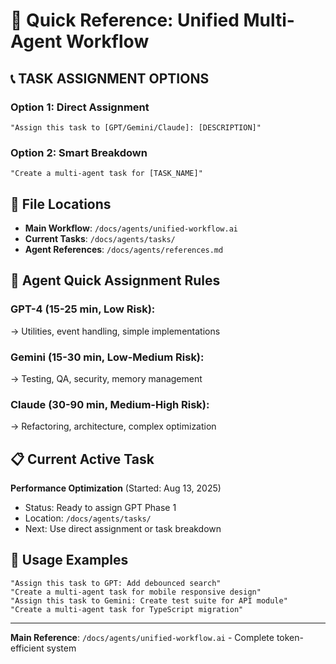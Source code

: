 # 🚀 Quick Reference: Unified Multi-Agent Workflow

## 📞 **TASK ASSIGNMENT OPTIONS**

### **Option 1: Direct Assignment**
```
"Assign this task to [GPT/Gemini/Claude]: [DESCRIPTION]"
```

### **Option 2: Smart Breakdown**
```
"Create a multi-agent task for [TASK_NAME]"
```

## 📁 **File Locations**
- **Main Workflow**: `/docs/agents/unified-workflow.ai`
- **Current Tasks**: `/docs/agents/tasks/`
- **Agent References**: `/docs/agents/references.md`

## 🤖 **Agent Quick Assignment Rules**

### **GPT-4** (15-25 min, Low Risk):
→ Utilities, event handling, simple implementations

### **Gemini** (15-30 min, Low-Medium Risk):
→ Testing, QA, security, memory management

### **Claude** (30-90 min, Medium-High Risk):
→ Refactoring, architecture, complex optimization

## 📋 **Current Active Task**
**Performance Optimization** (Started: Aug 13, 2025)
- Status: Ready to assign GPT Phase 1
- Location: `/docs/agents/tasks/`
- Next: Use direct assignment or task breakdown

## 🎯 **Usage Examples**
```
"Assign this task to GPT: Add debounced search"
"Create a multi-agent task for mobile responsive design"
"Assign this task to Gemini: Create test suite for API module"
"Create a multi-agent task for TypeScript migration"
```

---
**Main Reference**: `/docs/agents/unified-workflow.ai` - Complete token-efficient system

